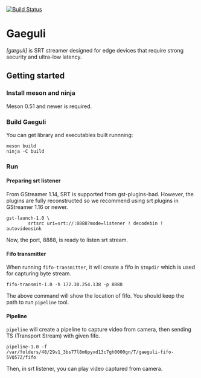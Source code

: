 [![Build Status](https://dev.azure.com/hwangsaeul/hwangsaeul/_apis/build/status/hwangsaeul.gaeguli?branchName=master)](https://dev.azure.com/hwangsaeul/hwangsaeul/_build/latest?definitionId=12&branchName=master)

# Gaeguli

*[gæguli]* is SRT streamer designed for edge devices that require strong security and ultra-low latency.


## Getting started

### Install meson and ninja

Meson 0.51 and newer is required.

### Build Gaeguli

You can get library and executables built runnning:

```
meson build
ninja -C build
```

### Run

#### Preparing srt listener

From GStreamer 1.14, SRT is supported from gst-plugins-bad. However, the plugins
are fully reconstructed so we recommend using srt plugins in GStreamer 1.16 or newer.

```
gst-launch-1.0 \
        srtsrc uri=srt://:8888?mode=listener ! decodebin ! autovideosink
```

Now, the port, 8888, is ready to listen srt stream.

#### Fifo transmitter

When running `fifo-transmitter`, it will create a fifo in `$tmpdir` which is
used for capturing byte stream.

```
fifo-transmit-1.0 -h 172.30.254.138 -p 8888
```

The above command will show the location of fifo. You should keep the path to run
`pipeline` tool.

#### Pipeline

`pipeline` will create a pipeline to capture video from camera, then sending
TS (Transport Stream) with given fifo.

```
pipeline-1.0 -f /var/folders/48/29v1_3bs77l8m6pyxd13c7gh0000gn/T/gaeguli-fifo-5VQ57Z/fifo
```

Then, in srt listener, you can play video captured from camera.
